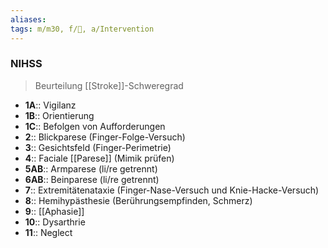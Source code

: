 ```yaml
---
aliases: 
tags: m/m30, f/🧠, a/Intervention
---
```

### NIHSS
> Beurteilung [[Stroke]]-Schweregrad
- **1A**:: Vigilanz
- **1B**:: Orientierung
- **1C**:: Befolgen von Aufforderungen
- **2**:: Blickparese (Finger-Folge-Versuch)
- **3**:: Gesichtsfeld (Finger-Perimetrie)
- **4**:: Faciale [[Parese]] (Mimik prüfen)
- **5AB**:: Armparese (li/re getrennt)
- **6AB**:: Beinparese (li/re getrennt)
- **7**:: Extremitätenataxie (Finger-Nase-Versuch und Knie-Hacke-Versuch)
- **8**:: Hemihypästhesie (Berührungsempfinden, Schmerz)
- **9**:: [[Aphasie]]
- **10**:: Dysarthrie
- **11**:: Neglect